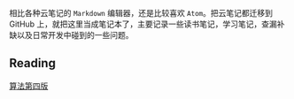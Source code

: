 相比各种云笔记的 `Markdown` 编辑器，还是比较喜欢 `Atom`。把云笔记都迁移到 GitHub 上，就把这里当成笔记本了，主要记录一些读书笔记，学习笔记，查漏补缺以及日常开发中碰到的一些问题。

## Reading

[算法第四版](./reading/algorithms-fourth-edition/)
